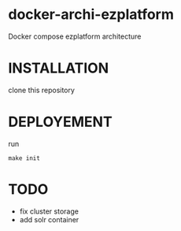 # docker-archi-ezplatform

Docker compose ezplatform architecture

# INSTALLATION

clone this repository

# DEPLOYEMENT

run

```
make init
```

# TODO

* fix cluster storage
* add solr container
